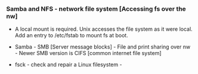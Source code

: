 ### Samba and NFS - network file system [Accessing fs over the nw]

* A local mount is required. Unix accesses the file system as it were local. Add an entry to /etc/fstab to mount fs at boot.

* Samba - SMB [Server message blocks] - File and print sharing over nw - Newer SMB version is CIFS [common internet file system]
* fsck - check and repair a Linux filesystem - 

